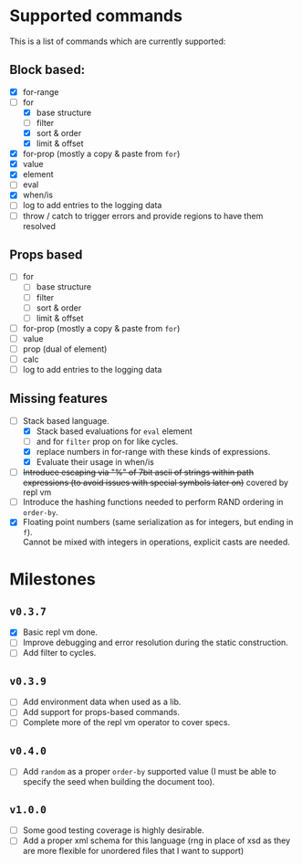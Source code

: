 # Supported commands

This is a list of commands which are currently supported:

## Block based:

- [x] for-range
- [ ] for
  - [x] base structure
  - [ ] filter
  - [x] sort & order
  - [x] limit & offset
- [x] for-prop (mostly a copy & paste from `for`)
- [x] value
- [x] element
- [ ] eval
- [x] when/is
- [ ] log to add entries to the logging data
- [ ] throw / catch to trigger errors and provide regions to have them resolved

## Props based

- [ ] for
  - [ ] base structure
  - [ ] filter
  - [ ] sort & order
  - [ ] limit & offset
- [ ] for-prop (mostly a copy & paste from `for`)
- [ ] value
- [ ] prop (dual of element)
- [ ] calc
- [ ] log to add entries to the logging data

## Missing features

- [ ] Stack based language.
  - [x] Stack based evaluations for `eval` element
  - [ ] and for `filter` prop on for like cycles.
  - [x] replace numbers in for-range with these kinds of expressions.
  - [x] Evaluate their usage in when/is
- [ ] ~~Introduce escaping via "%" of 7bit ascii of strings within path expressions (to avoid issues with special symbols later on)~~ covered by repl vm
- [ ] Introduce the hashing functions needed to perform RAND ordering in `order-by`.
- [x] Floating point numbers (same serialization as for integers, but ending in `f`).  
       Cannot be mixed with integers in operations, explicit casts are needed.

# Milestones

## `v0.3.7`

- [x] Basic repl vm done.
- [ ] Improve debugging and error resolution during the static construction.
- [ ] Add filter to cycles.

## `v0.3.9`

- [ ] Add environment data when used as a lib.
- [ ] Add support for props-based commands.
- [ ] Complete more of the repl vm operator to cover specs.

## `v0.4.0`

- [ ] Add `random` as a proper `order-by` supported value (I must be able to specify the seed when building the document too).

## `v1.0.0`

- [ ] Some good testing coverage is highly desirable.
- [ ] Add a proper xml schema for this language (rng in place of xsd as they are more flexible for unordered files that I want to support)
